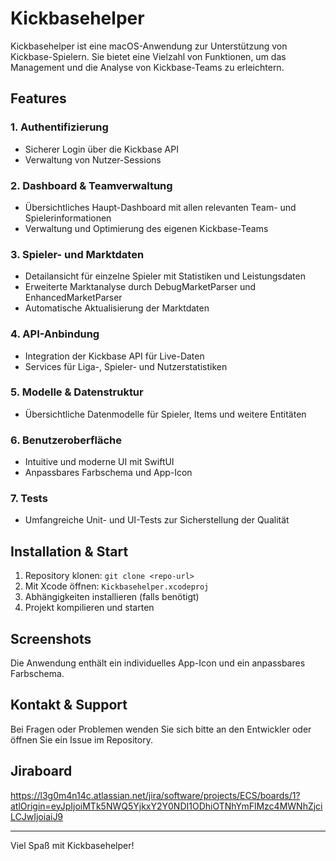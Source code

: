 # Kickbasehelper

Kickbasehelper ist eine macOS-Anwendung zur Unterstützung von Kickbase-Spielern. Sie bietet eine Vielzahl von Funktionen, um das Management und die Analyse von Kickbase-Teams zu erleichtern.

## Features

### 1. Authentifizierung
- Sicherer Login über die Kickbase API
- Verwaltung von Nutzer-Sessions

### 2. Dashboard & Teamverwaltung
- Übersichtliches Haupt-Dashboard mit allen relevanten Team- und Spielerinformationen
- Verwaltung und Optimierung des eigenen Kickbase-Teams

### 3. Spieler- und Marktdaten
- Detailansicht für einzelne Spieler mit Statistiken und Leistungsdaten
- Erweiterte Marktanalyse durch DebugMarketParser und EnhancedMarketParser
- Automatische Aktualisierung der Marktdaten

### 4. API-Anbindung
- Integration der Kickbase API für Live-Daten
- Services für Liga-, Spieler- und Nutzerstatistiken

### 5. Modelle & Datenstruktur
- Übersichtliche Datenmodelle für Spieler, Items und weitere Entitäten

### 6. Benutzeroberfläche
- Intuitive und moderne UI mit SwiftUI
- Anpassbares Farbschema und App-Icon

### 7. Tests
- Umfangreiche Unit- und UI-Tests zur Sicherstellung der Qualität

## Installation & Start
1. Repository klonen: `git clone <repo-url>`
2. Mit Xcode öffnen: `Kickbasehelper.xcodeproj`
3. Abhängigkeiten installieren (falls benötigt)
4. Projekt kompilieren und starten

## Screenshots
Die Anwendung enthält ein individuelles App-Icon und ein anpassbares Farbschema.

## Kontakt & Support
Bei Fragen oder Problemen wenden Sie sich bitte an den Entwickler oder öffnen Sie ein Issue im Repository.

## Jiraboard
https://l3g0m4n14c.atlassian.net/jira/software/projects/ECS/boards/1?atlOrigin=eyJpIjoiMTk5NWQ5YjkxY2Y0NDI1ODhiOTNhYmFlMzc4MWNhZjciLCJwIjoiaiJ9

---
Viel Spaß mit Kickbasehelper!
